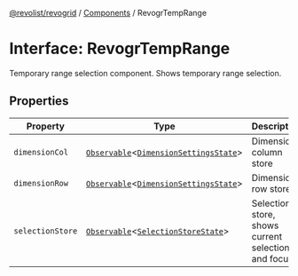 [@revolist/revogrid](README.md) / [Components](Namespace.Components.md) / RevogrTempRange

# Interface: RevogrTempRange

Temporary range selection component. Shows temporary range selection.

## Properties

| Property | Type | Description | Defined in |
| ------ | ------ | ------ | ------ |
| `dimensionCol` | [`Observable`](TypeAlias.Observable.md)\<[`DimensionSettingsState`](Interface.DimensionSettingsState.md)\> | Dimension column store | [src/components.d.ts:685](https://github.com/revolist/revogrid/blob/339b58d64f0e4822db63d040318421d77ef85671/src/components.d.ts#L685) |
| `dimensionRow` | [`Observable`](TypeAlias.Observable.md)\<[`DimensionSettingsState`](Interface.DimensionSettingsState.md)\> | Dimension row store | [src/components.d.ts:689](https://github.com/revolist/revogrid/blob/339b58d64f0e4822db63d040318421d77ef85671/src/components.d.ts#L689) |
| `selectionStore` | [`Observable`](TypeAlias.Observable.md)\<[`SelectionStoreState`](TypeAlias.SelectionStoreState.md)\> | Selection store, shows current selection and focus | [src/components.d.ts:693](https://github.com/revolist/revogrid/blob/339b58d64f0e4822db63d040318421d77ef85671/src/components.d.ts#L693) |
